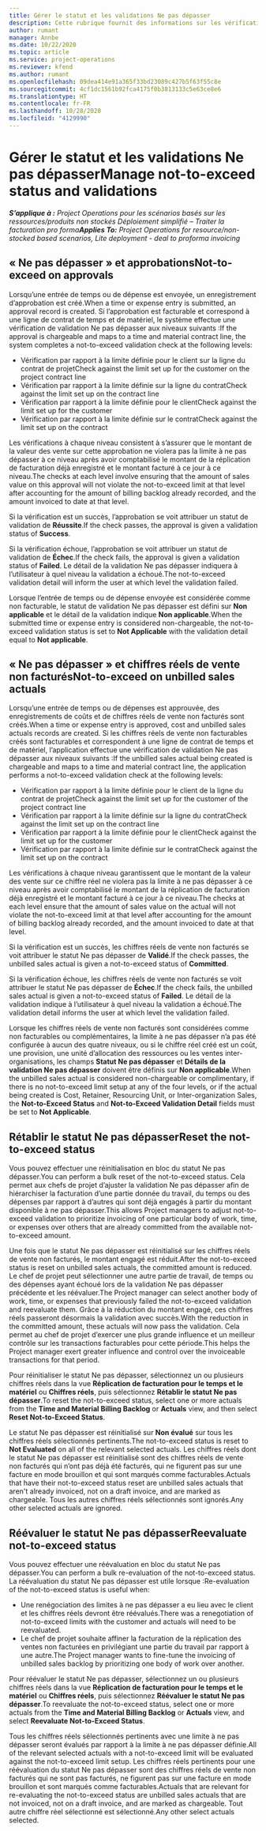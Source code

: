 ```yaml
---
title: Gérer le statut et les validations Ne pas dépasser
description: Cette rubrique fournit des informations sur les vérifications de limite à ne pas dépasser effectués dans Project Operations.
author: rumant
manager: Annbe
ms.date: 10/22/2020
ms.topic: article
ms.service: project-operations
ms.reviewer: kfend
ms.author: rumant
ms.openlocfilehash: 09dea414e91a365f33bd23089c427b5f63f55c8e
ms.sourcegitcommit: 4cf1dc1561b92fca4175f0b3813133c5e63ce8e6
ms.translationtype: HT
ms.contentlocale: fr-FR
ms.lasthandoff: 10/28/2020
ms.locfileid: "4129990"
---
```

# <a name="manage-not-to-exceed-status-and-validations"></a><span data-ttu-id="c9077-103">Gérer le statut et les validations Ne pas dépasser</span><span class="sxs-lookup"><span data-stu-id="c9077-103">Manage not-to-exceed status and validations</span></span> 

<span data-ttu-id="c9077-104">_**S’applique à :** Project Operations pour les scénarios basés sur les ressources/produits non stockés Déploiement simplifié – Traiter la facturation pro forma_</span><span class="sxs-lookup"><span data-stu-id="c9077-104">_**Applies To:** Project Operations for resource/non-stocked based scenarios, Lite deployment - deal to proforma invoicing_</span></span>

## <a name="not-to-exceed-on-approvals"></a><span data-ttu-id="c9077-105">« Ne pas dépasser » et approbations</span><span class="sxs-lookup"><span data-stu-id="c9077-105">Not-to-exceed on approvals</span></span>

<span data-ttu-id="c9077-106">Lorsqu’une entrée de temps ou de dépense est envoyée, un enregistrement d’approbation est créé.</span><span class="sxs-lookup"><span data-stu-id="c9077-106">When a time or expense entry is submitted, an approval record is created.</span></span> <span data-ttu-id="c9077-107">Si l’approbation est facturable et correspond à une ligne de contrat de temps et de matériel, le système effectue une vérification de validation Ne pas dépasser aux niveaux suivants :</span><span class="sxs-lookup"><span data-stu-id="c9077-107">If the approval is chargeable and maps to a time and material contract line, the system completes a not-to-exceed validation check at the following levels:</span></span>

  - <span data-ttu-id="c9077-108">Vérification par rapport à la limite définie pour le client sur la ligne du contrat de projet</span><span class="sxs-lookup"><span data-stu-id="c9077-108">Check against the limit set up for the customer on the project contract line</span></span>
  - <span data-ttu-id="c9077-109">Vérification par rapport à la limite définie sur la ligne du contrat</span><span class="sxs-lookup"><span data-stu-id="c9077-109">Check against the limit set up on the contract line</span></span>
  - <span data-ttu-id="c9077-110">Vérification par rapport à la limite définie pour le client</span><span class="sxs-lookup"><span data-stu-id="c9077-110">Check against the limit set up for the customer</span></span>
  - <span data-ttu-id="c9077-111">Vérification par rapport à la limite définie sur le contrat</span><span class="sxs-lookup"><span data-stu-id="c9077-111">Check against the limit set up on the contract</span></span>

<span data-ttu-id="c9077-112">Les vérifications à chaque niveau consistent à s’assurer que le montant de la valeur des vente sur cette approbation ne violera pas la limite à ne pas dépasser à ce niveau après avoir comptabilisé le montant de la réplication de facturation déjà enregistré et le montant facturé à ce jour à ce niveau.</span><span class="sxs-lookup"><span data-stu-id="c9077-112">The checks at each level involve ensuring that the amount of sales value on this approval will not violate the not-to-exceed limit at that level after accounting for the amount of billing backlog already recorded, and the amount invoiced to date at that level.</span></span>

<span data-ttu-id="c9077-113">Si la vérification est un succès, l’approbation se voit attribuer un statut de validation de **Réussite**.</span><span class="sxs-lookup"><span data-stu-id="c9077-113">If the check passes, the approval is given a validation status of **Success**.</span></span>

<span data-ttu-id="c9077-114">Si la vérification échoue, l’approbation se voit attribuer un statut de validation de **Échec**.</span><span class="sxs-lookup"><span data-stu-id="c9077-114">If the check fails, the approval is given a validation status of **Failed**.</span></span> <span data-ttu-id="c9077-115">Le détail de la validation Ne pas dépasser indiquera à l’utilisateur à quel niveau la validation a échoué.</span><span class="sxs-lookup"><span data-stu-id="c9077-115">The not-to-exceed validation detail will inform the user at which level the validation failed.</span></span>

<span data-ttu-id="c9077-116">Lorsque l’entrée de temps ou de dépense envoyée est considérée comme non facturable, le statut de validation Ne pas dépasser est défini sur **Non applicable** et le détail de la validation indique **Non applicable**.</span><span class="sxs-lookup"><span data-stu-id="c9077-116">When the submitted time or expense entry is considered non-chargeable, the not-to-exceed validation status is set to **Not Applicable** with the validation detail equal to **Not applicable**.</span></span>

## <a name="not-to-exceed-on-unbilled-sales-actuals"></a><span data-ttu-id="c9077-117">« Ne pas dépasser » et chiffres réels de vente non facturés</span><span class="sxs-lookup"><span data-stu-id="c9077-117">Not-to-exceed on unbilled sales actuals</span></span>

<span data-ttu-id="c9077-118">Lorsqu’une entrée de temps ou de dépenses est approuvée, des enregistrements de coûts et de chiffres réels de vente non facturés sont créés.</span><span class="sxs-lookup"><span data-stu-id="c9077-118">When a time or expense entry is approved, cost and unbilled sales actuals records are created.</span></span> <span data-ttu-id="c9077-119">Si les chiffres réels de vente non facturables créés sont facturables et correspondent à une ligne de contrat de temps et de matériel, l’application effectue une vérification de validation Ne pas dépasser aux niveaux suivants :</span><span class="sxs-lookup"><span data-stu-id="c9077-119">If the unbilled sales actual being created is chargeable and maps to a time and material contract line, the application performs a not-to-exceed validation check at the following levels:</span></span>

  - <span data-ttu-id="c9077-120">Vérification par rapport à la limite définie pour le client de la ligne du contrat de projet</span><span class="sxs-lookup"><span data-stu-id="c9077-120">Check against the limit set up for the customer of the project contract line</span></span>
  - <span data-ttu-id="c9077-121">Vérification par rapport à la limite définie sur la ligne du contrat</span><span class="sxs-lookup"><span data-stu-id="c9077-121">Check against the limit set up on the contract line</span></span>
  - <span data-ttu-id="c9077-122">Vérification par rapport à la limite définie pour le client</span><span class="sxs-lookup"><span data-stu-id="c9077-122">Check against the limit set up for the customer</span></span>
  - <span data-ttu-id="c9077-123">Vérification par rapport à la limite définie sur le contrat</span><span class="sxs-lookup"><span data-stu-id="c9077-123">Check against the limit set up on the contract</span></span>

<span data-ttu-id="c9077-124">Les vérifications à chaque niveau garantissent que le montant de la valeur des vente sur ce chiffre réel ne violera pas la limite à ne pas dépasser à ce niveau après avoir comptabilisé le montant de la réplication de facturation déjà enregistré et le montant facturé à ce jour à ce niveau.</span><span class="sxs-lookup"><span data-stu-id="c9077-124">The checks at each level ensure that the amount of sales value on the actual will not violate the not-to-exceed limit at that level after accounting for the amount of billing backlog already recorded, and the amount invoiced to date at that level.</span></span>

<span data-ttu-id="c9077-125">Si la vérification est un succès, les chiffres réels de vente non facturés se voit attribuer le statut Ne pas dépasser de **Validé**.</span><span class="sxs-lookup"><span data-stu-id="c9077-125">If the check passes, the unbilled sales actual is given a not-to-exceed status of **Committed**.</span></span>

<span data-ttu-id="c9077-126">Si la vérification échoue, les chiffres réels de vente non facturés se voit attribuer le statut Ne pas dépasser de **Échec**.</span><span class="sxs-lookup"><span data-stu-id="c9077-126">If the check fails, the unbilled sales actual is given a not-to-exceed status of **Failed**.</span></span> <span data-ttu-id="c9077-127">Le détail de la validation indique à l’utilisateur à quel niveau la validation a échoué.</span><span class="sxs-lookup"><span data-stu-id="c9077-127">The validation detail informs the user at which level the validation failed.</span></span>

<span data-ttu-id="c9077-128">Lorsque les chiffres réels de vente non facturés sont considérées comme non facturables ou complémentaires, la limite à ne pas dépasser n’a pas été configurée à aucun des quatre niveaux, ou si le chiffre réel créé est un coût, une provision, une unité d’allocation des ressources ou les ventes inter-organisations, les champs **Statut Ne pas dépasser** et **Détails de la validation Ne pas dépasser** doivent être définis sur **Non applicable**.</span><span class="sxs-lookup"><span data-stu-id="c9077-128">When the unbilled sales actual is considered non-chargeable or complimentary, if there is no not-to-exceed limit setup at any of the four levels, or if the actual being created is Cost, Retainer, Resourcing Unit, or Inter-organization Sales, the **Not-to-Exceed Status** and **Not-to-Exceed Validation Detail** fields must be set to **Not Applicable**.</span></span>

## <a name="reset-the-not-to-exceed-status"></a><span data-ttu-id="c9077-129">Rétablir le statut Ne pas dépasser</span><span class="sxs-lookup"><span data-stu-id="c9077-129">Reset the not-to-exceed status</span></span>

<span data-ttu-id="c9077-130">Vous pouvez effectuer une réinitialisation en bloc du statut Ne pas dépasser.</span><span class="sxs-lookup"><span data-stu-id="c9077-130">You can perform a bulk reset of the not-to-exceed status.</span></span> <span data-ttu-id="c9077-131">Cela permet aux chefs de projet d’ajuster la validation Ne pas dépasser afin de hiérarchiser la facturation d’une partie donnée du travail, du temps ou des dépenses par rapport à d’autres qui sont déjà engagés à partir du montant disponible à ne pas dépasser.</span><span class="sxs-lookup"><span data-stu-id="c9077-131">This allows Project managers to adjust not-to-exceed validation to prioritize invoicing of one particular body of work, time, or expenses over others that are already committed from the available not-to-exceed amount.</span></span>

<span data-ttu-id="c9077-132">Une fois que le statut Ne pas dépasser est réinitialisé sur les chiffres réels de vente non facturés, le montant engagé est réduit.</span><span class="sxs-lookup"><span data-stu-id="c9077-132">After the not-to-exceed status is reset on unbilled sales actuals, the committed amount is reduced.</span></span> <span data-ttu-id="c9077-133">Le chef de projet peut sélectionner une autre partie de travail, de temps ou des dépenses ayant échoué lors de la validation Ne pas dépasser précédente et les réévaluer.</span><span class="sxs-lookup"><span data-stu-id="c9077-133">The Project manager can select another body of work, time, or expenses that previously failed the not-to-exceed validation and reevaluate them.</span></span> <span data-ttu-id="c9077-134">Grâce à la réduction du montant engagé, ces chiffres réels passeront désormais la validation avec succès.</span><span class="sxs-lookup"><span data-stu-id="c9077-134">With the reduction in the committed amount, these actuals will now pass the validation.</span></span> <span data-ttu-id="c9077-135">Cela permet au chef de projet d’exercer une plus grande influence et un meilleur contrôle sur les transactions facturables pour cette période.</span><span class="sxs-lookup"><span data-stu-id="c9077-135">This helps the Project manager exert greater influence and control over the invoiceable transactions for that period.</span></span>

<span data-ttu-id="c9077-136">Pour réinitialiser le statut Ne pas dépasser, sélectionnez un ou plusieurs chiffres réels dans la vue **Réplication de facturation pour le temps et le matériel** ou **Chiffres réels**, puis sélectionnez **Rétablir le statut Ne pas dépasser**.</span><span class="sxs-lookup"><span data-stu-id="c9077-136">To reset the not-to-exceed status, select one or more actuals from the **Time and Material Billing Backlog** or **Actuals** view, and then select **Reset Not-to-Exceed Status**.</span></span>

<span data-ttu-id="c9077-137">Le statut Ne pas dépasser est réinitialisé sur **Non évalué** sur tous les chiffres réels sélectionnés pertinents.</span><span class="sxs-lookup"><span data-stu-id="c9077-137">The not-to-exceed status is reset to **Not Evaluated** on all of the relevant selected actuals.</span></span> <span data-ttu-id="c9077-138">Les chiffres réels dont le statut Ne pas dépasser est réinitialisé sont des chiffres réels de vente non facturés qui n’ont pas déjà été facturés, qui ne figurent pas sur une facture en mode brouillon et qui sont marqués comme facturables.</span><span class="sxs-lookup"><span data-stu-id="c9077-138">Actuals that have their not-to-exceed status reset are unbilled sales actuals that aren't already invoiced, not on a draft invoice, and are marked as chargeable.</span></span> <span data-ttu-id="c9077-139">Tous les autres chiffres réels sélectionnés sont ignorés.</span><span class="sxs-lookup"><span data-stu-id="c9077-139">Any other selected actuals are ignored.</span></span>

## <a name="reevaluate-not-to-exceed-status"></a><span data-ttu-id="c9077-140">Réévaluer le statut Ne pas dépasser</span><span class="sxs-lookup"><span data-stu-id="c9077-140">Reevaluate not-to-exceed status</span></span>

<span data-ttu-id="c9077-141">Vous pouvez effectuer une réévaluation en bloc du statut Ne pas dépasser.</span><span class="sxs-lookup"><span data-stu-id="c9077-141">You can perform a bulk re-evaluation of the not-to-exceed status.</span></span> <span data-ttu-id="c9077-142">La réévaluation du statut Ne pas dépasser est utile lorsque :</span><span class="sxs-lookup"><span data-stu-id="c9077-142">Re-evaluation of the not-to-exceed status is useful when:</span></span>

  - <span data-ttu-id="c9077-143">Une renégociation des limites à ne pas dépasser a eu lieu avec le client et les chiffres réels devront être réévalués.</span><span class="sxs-lookup"><span data-stu-id="c9077-143">There was a renegotiation of not-to-exceed limits with the customer and actuals will need to be reevaluated.</span></span>
  - <span data-ttu-id="c9077-144">Le chef de projet souhaite affiner la facturation de la réplication des ventes non facturées en privilégiant une partie du travail par rapport à une autre.</span><span class="sxs-lookup"><span data-stu-id="c9077-144">The Project manager wants to fine-tune the invoicing of unbilled sales backlog by prioritizing one body of work over another.</span></span>

<span data-ttu-id="c9077-145">Pour réévaluer le statut Ne pas dépasser, sélectionnez un ou plusieurs chiffres réels dans la vue **Réplication de facturation pour le temps et le matériel** ou **Chiffres réels**, puis sélectionnez **Réévaluer le statut Ne pas dépasser**.</span><span class="sxs-lookup"><span data-stu-id="c9077-145">To reevaluate the not-to-exceed status, select one or more actuals from the **Time and Material Billing Backlog** or **Actuals** view, and select **Reevaluate Not-to-Exceed Status**.</span></span>

<span data-ttu-id="c9077-146">Tous les chiffres réels sélectionnés pertinents avec une limite à ne pas dépasser seront évalués par rapport à la limite à ne pas dépasser définie.</span><span class="sxs-lookup"><span data-stu-id="c9077-146">All of the relevant selected actuals with a not-to-exceed limit will be evaluated against the not-to-exceed limit setup.</span></span> <span data-ttu-id="c9077-147">Les chiffres réels pertinents pour une réévaluation du statut Ne pas dépasser sont des chiffres réels de vente non facturés qui ne sont pas facturés, ne figurent pas sur une facture en mode brouillon et sont marqués comme facturables.</span><span class="sxs-lookup"><span data-stu-id="c9077-147">Actuals that are relevant for re-evaluating the not-to-exceed status are unbilled sales actuals that are not invoiced, not on a draft invoice, and are marked as chargeable.</span></span> <span data-ttu-id="c9077-148">Tout autre chiffre réel sélectionné est sélectionné.</span><span class="sxs-lookup"><span data-stu-id="c9077-148">Any other select actuals selected.</span></span>
